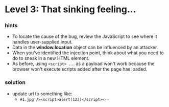 # Level 3: That sinking feeling...

### hints
* To locate the cause of the bug, review the JavaScript to see where it handles user-supplied input.
* Data in the **window.location** object can be influenced by an attacker.
* When you've identified the injection point, think about what you need to do to sneak in a new HTML element.
* As before, using `<script> ..`. as a payload won't work because the browser won't execute scripts added after the page has loaded.

### solution

* update url to something like:
   * `#1.jpg'/><script>alert(123)</script><--`
